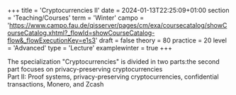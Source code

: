 +++
title = 'Cryptocurrencies II'
date = 2024-01-13T22:25:09+01:00
section = 'Teaching/Courses'
term = 'Winter'
campo = 'https://www.campo.fau.de/qisserver/pages/cm/exa/coursecatalog/showCourseCatalog.xhtml?_flowId=showCourseCatalog-flow&_flowExecutionKey=e1s3'
draft = false 
theory = 80
practice = 20
level = 'Advanced'
type = 'Lecture'
examplewinter = true
+++

The specialization "Cryptocurrencies" is divided in two parts:the second part focuses on privacy-preserving cryptocurrencies  
Part II: Proof systems, privacy-preserving cryptocurrencies, confidential transactions, Monero, and Zcash
